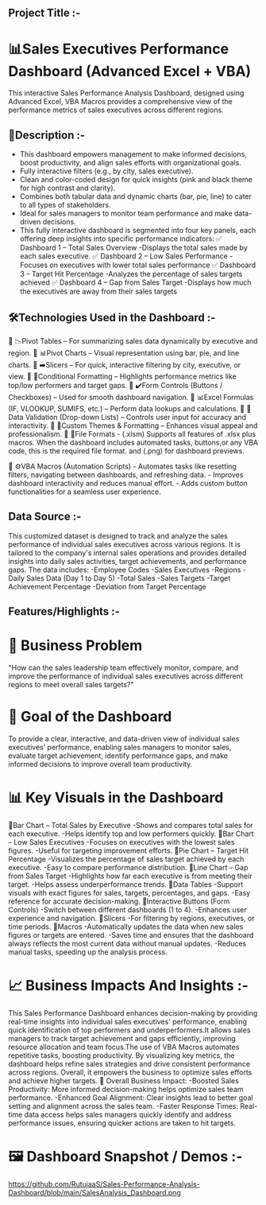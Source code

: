 ## Project Title :-
# 📊Sales Executives Performance Dashboard (Advanced Excel + VBA) 
  This interactive Sales Performance Analysis Dashboard, designed using Advanced Excel, VBA Macros provides a comprehensive     view of the performance metrics of sales executives across different regions. 
  

## 📝Description :-
- This dashboard empowers management to make informed decisions, boost productivity, and align sales efforts with               organizational goals.
- Fully interactive filters (e.g., by city, sales executive).
- Clean and color-coded design for quick insights (pink and black theme for high contrast and clarity).
- Combines both tabular data and dynamic charts (bar, pie, line) to cater to all types of stakeholders.
- Ideal for sales managers to monitor team performance and make data-driven decisions.
- This fully interactive dashboard is segmented into four key panels, each offering deep insights into specific performance     indicators:
  ✅ Dashboard 1 – Total Sales Overview
     -Displays the total sales made by each sales executive.
  ✅ Dashboard 2 – Low Sales Performance
     -Focuses on executives with lower total sales performance
  ✅ Dashboard 3 – Target Hit Percentage
     -Analyzes the percentage of sales targets achieved
  ✅ Dashboard 4 – Gap from Sales Target
     -Displays how much the executives are away from their sales targets
  

 ## 🛠️Technologies Used in the Dashboard :-
🔹 📉Pivot Tables – For summarizing sales data dynamically by executive and region.
🔹 📊Pivot Charts – Visual representation using bar, pie, and line charts.
🔹 ➡️Slicers – For quick, interactive filtering by city, executive, or view.
🔹 🔲Conditional Formatting – Highlights performance metrics like top/low performers and target gaps.
🔹 ✔️Form Controls (Buttons / Checkboxes) – Used for smooth dashboard navigation.
🔹 📊Excel Formulas (IF, VLOOKUP, SUMIFS, etc.) – Perform data lookups and calculations.
🔹 📌Data Validation (Drop-down Lists) – Controls user input for accuracy and interactivity.
🔹 🎨Custom Themes & Formatting – Enhances visual appeal and professionalism.
🔹 📂File Formats - (.xlsm) Supports all features of .xlsx plus macros. When the dashboard includes automated tasks,               buttons,or any VBA code, this is the required file format. and (.png) for dashboard previews. 

🔸 ⚙️VBA Macros (Automation Scripts)
    - Automates tasks like resetting filters, navigating between dashboards, and refreshing data.
    - Improves dashboard interactivity and reduces manual effort.
    - Adds custom button functionalities for a seamless user experience.


## Data Source :-
This customized dataset is designed to track and analyze the sales performance of individual sales executives across         various regions. It is tailored to the company's internal sales operations and provides detailed insights into daily sales   activities, target achievements, and performance gaps.
The data includes:
-Employee Codes
-Sales Executives
-Regions
-Daily Sales Data (Day 1 to Day 5)
-Total Sales
-Sales Targets
-Target Achievement Percentage
-Deviation from Target Percentage


## Features/Highlights :-
# 🧩 Business Problem
"How can the sales leadership team effectively monitor, compare, and improve the performance of individual sales executives    across different regions to meet overall sales targets?"

# 🎯 Goal of the Dashboard
 To provide a clear, interactive, and data-driven view of individual sales executives’ performance, enabling sales managers    to monitor sales, evaluate target achievement, identify performance gaps, and make informed decisions to improve overall      team productivity.
 
# 📊 Key Visuals in the Dashboard
🔹Bar Chart – Total Sales by Executive
  -Shows and compares total sales for each executive.
  -Helps identify top and low performers quickly.
🔹Bar Chart – Low Sales Executives
  -Focuses on executives with the lowest sales figures.
  -Useful for targeting improvement efforts.
🔹Pie Chart – Target Hit Percentage
  -Visualizes the percentage of sales target achieved by each executive.
  -Easy to compare performance distribution.
🔹Line Chart – Gap from Sales Target
  -Highlights how far each executive is from meeting their target.
  -Helps assess underperformance trends.
🔹Data Tables
  -Support visuals with exact figures for sales, targets, percentages, and gaps.
  -Easy reference for accurate decision-making.
🔹Interactive Buttons (Form Controls)
  -Switch between different dashboards (1 to 4).
  -Enhances user experience and navigation.
🔹Slicers 
  -For filtering by regions, executives, or time periods.
🔹Macros 
  -Automatically updates the data when new sales figures or targets are entered.
  -Saves time and ensures that the dashboard always reflects the most current data without manual updates.
  -Reduces manual tasks, speeding up the analysis process.
  
# 📈 Business Impacts And Insights :-
 This Sales Performance Dashboard enhances decision-making by providing real-time insights into individual sales executives' performance, enabling quick identification of     top performers and underperformers.It allows sales managers to track target achievement and gaps efficiently, improving resource allocation and team focus.The use of VBA     Macros automates repetitive tasks, boosting productivity. By visualizing key metrics, the dashboard helps refine sales strategies and drive consistent performance across     regions. Overall, it empowers the business to optimize sales efforts and achieve higher targets.
🚀 Overall Business Impact:
-Boosted Sales Productivity: More informed decision-making helps optimize sales team performance.
-Enhanced Goal Alignment: Clear insights lead to better goal setting and alignment across the sales team.
-Faster Response Times: Real-time data access helps sales managers quickly identify and address performance issues, ensuring   quicker actions are taken to hit targets.

# 🖼️ Dashboard Snapshot / Demos :-
  https://github.com/RutujaaS/Sales-Performance-Analysis-Dashboard/blob/main/SalesAnalysis_Dashboard.png
  
